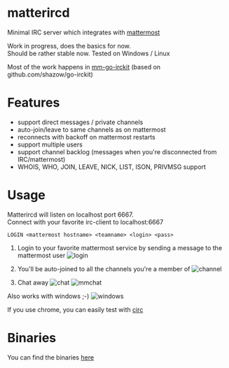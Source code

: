 # matterircd

Minimal IRC server which integrates with [mattermost](https://www.mattermost.org) 

Work in progress, does the basics for now.   
Should be rather stable now. Tested on Windows / Linux   

Most of the work happens in [mm-go-irckit](https://github.com/42wim/mm-go-irckit) (based on github.com/shazow/go-irckit)

# Features

* support direct messages / private channels
* auto-join/leave to same channels as on mattermost
* reconnects with backoff on mattermost restarts
* support multiple users
* support channel backlog (messages when you're disconnected from IRC/mattermost)
* WHOIS, WHO, JOIN, LEAVE, NICK, LIST, ISON, PRIVMSG support

# Usage

Matterircd will listen on localhost port 6667.  
Connect with your favorite irc-client to localhost:6667

```
LOGIN <mattermost hostname> <teamname> <login> <pass>
```

1. Login to your favorite mattermost service by sending a message to the mattermost user
![login](http://snag.gy/aAop5.jpg)

2. You'll be auto-joined to all the channels you're a member of
![channel](http://snag.gy/IzlXR.jpg)

3. Chat away
![chat](http://snag.gy/JyFd7.jpg)
![mmchat](http://snag.gy/3qMd1.jpg)

Also works with windows ;-)
![windows](http://snag.gy/cGSCA.jpg)

If you use chrome, you can easily test with [circ](https://chrome.google.com/webstore/detail/circ/bebigdkelppomhhjaaianniiifjbgocn?hl=en-US)

# Binaries
You can find the binaries [here](https://github.com/42wim/matterircd/releases/tag/v0.1)

